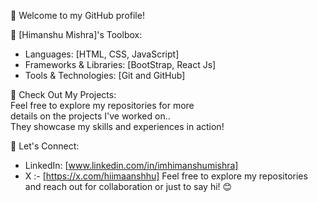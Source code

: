 👋 Welcome to my GitHub profile! 

🔧 [Himanshu Mishra]'s Toolbox:
- Languages: [HTML, CSS, JavaScript]
- Frameworks & Libraries: [BootStrap, React Js]
- Tools & Technologies: [Git and GitHub]

🚀 Check Out My Projects: <br>
Feel free to explore my repositories for more <br>
details on the projects I've worked on.. <br>
They showcase my skills and experiences in action!

💼 Let's Connect:
- LinkedIn: [www.linkedin.com/in/imhimanshumishra]
- X :- [https://x.com/hiimaanshhu]
Feel free to explore my repositories and reach out for collaboration or just to say hi! 😊

<!---
hiimaanshhu/hiimaanshhu is a ✨ special ✨ repository because its `README.md` (this file) appears on your GitHub profile.
You can click the Preview link to take a look at your changes.
--->
